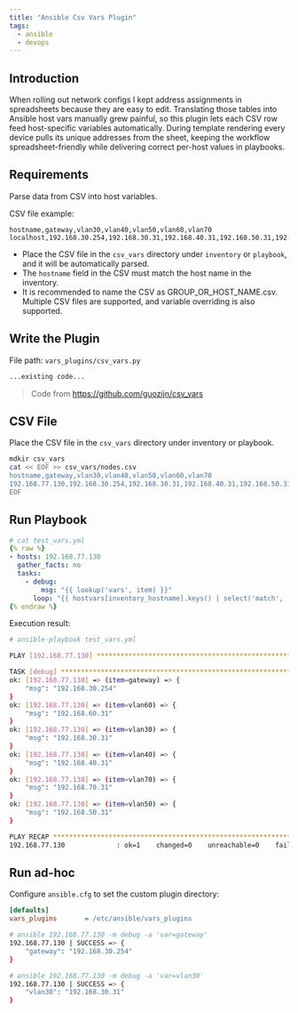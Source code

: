 ```yaml
---
title: "Ansible Csv Vars Plugin"
tags:
  - ansible
  - devops
---
```

## Introduction
When rolling out network configs I kept address assignments in spreadsheets because they are easy to edit. Translating those tables into Ansible host vars manually grew painful, so this plugin lets each CSV row feed host-specific variables automatically. During template rendering every device pulls its unique addresses from the sheet, keeping the workflow spreadsheet-friendly while delivering correct per-host values in playbooks.

## Requirements

Parse data from CSV into host variables.

CSV file example:

```csv
hostname,gateway,vlan30,vlan40,vlan50,vlan60,vlan70
localhost,192.168.30.254,192.168.30.31,192.168.40.31,192.168.50.31,192.168.60.31,192.168.70.31
```

- Place the CSV file in the `csv_vars` directory under `inventory` or `playbook`, and it will be automatically parsed.
- The `hostname` field in the CSV must match the host name in the inventory.
- It is recommended to name the CSV as GROUP_OR_HOST_NAME.csv. Multiple CSV files are supported, and variable overriding is also supported.

## Write the Plugin

File path: `vars_plugins/csv_vars.py`

```python
...existing code...
```
> Code from https://github.com/guozijn/csv_vars



## CSV File

Place the CSV file in the `csv_vars` directory under inventory or playbook.

```bash
mdkir csv_vars
cat << EOF >> csv_vars/nodes.csv
hostname,gateway,vlan30,vlan40,vlan50,vlan60,vlan70
192.168.77.130,192.168.30.254,192.168.30.31,192.168.40.31,192.168.50.31,192.168.60.31,192.168.70.31
EOF
```

## Run Playbook

```yaml
# cat test_vars.yml
{% raw %}
- hosts: 192.168.77.130
  gather_facts: no
  tasks:
    - debug:
        msg: "{{ lookup('vars', item) }}"
      loop: "{{ hostvars[inventory_hostname].keys() | select('match', '^vlan.*$|gateway') | list }}"
{% endraw %}
```

Execution result:

```bash
# ansible-playbook test_vars.yml

PLAY [192.168.77.130] ************************************************************************************************

TASK [debug] *********************************************************************************************************
ok: [192.168.77.130] => (item=gateway) => {
    "msg": "192.168.30.254"
}
ok: [192.168.77.130] => (item=vlan60) => {
    "msg": "192.168.60.31"
}
ok: [192.168.77.130] => (item=vlan30) => {
    "msg": "192.168.30.31"
}
ok: [192.168.77.130] => (item=vlan40) => {
    "msg": "192.168.40.31"
}
ok: [192.168.77.130] => (item=vlan70) => {
    "msg": "192.168.70.31"
}
ok: [192.168.77.130] => (item=vlan50) => {
    "msg": "192.168.50.31"
}

PLAY RECAP ***********************************************************************************************************
192.168.77.130             : ok=1    changed=0    unreachable=0    failed=0    skipped=0    rescued=0    ignored=0   

```

## Run ad-hoc

Configure `ansible.cfg` to set the custom plugin directory:

```ini
[defaults]
vars_plugins       = /etc/ansible/vars_plugins
```

```bash
# ansible 192.168.77.130 -m debug -a 'var=gateway'
192.168.77.130 | SUCCESS => {
    "gateway": "192.168.30.254"
}

# ansible 192.168.77.130 -m debug -a 'var=vlan30'
192.168.77.130 | SUCCESS => {
    "vlan30": "192.168.30.31"
}
```
